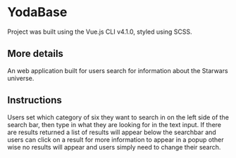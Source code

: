 # YodaBase

Project was built using the Vue.js CLI v4.1.0, styled using SCSS.

## More details

An web application built for users search for information about the Starwars universe. 

## Instructions

Users set which category of six they want to search in on the left side of the search bar, then type in what they are looking for in the text input. If there are results returned a list of results will appear below the searchbar and users can click on a result for more information to appear in a popup other wise no results will appear and users simply need to change their search. 

